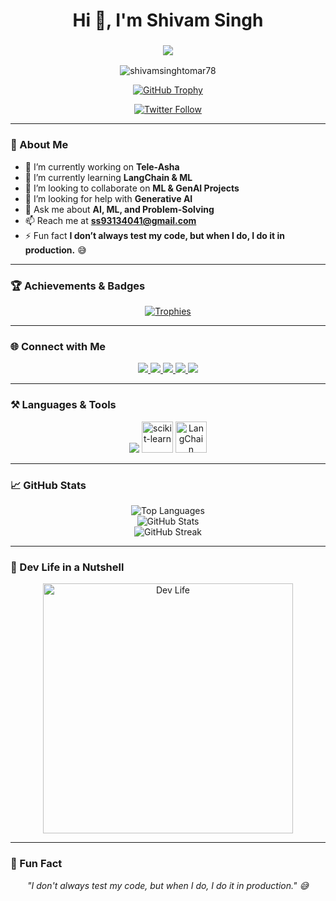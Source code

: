 <h1 align="center">Hi 👋, I'm Shivam Singh</h1>
<h3 align="center">
  <img src="https://readme-typing-svg.herokuapp.com?font=Fira+Code&pause=1000&color=36BCF7&center=true&vCenter=true&multiline=true&width=500&lines=Machine+Learning+%7C+AI+%7C+GenAI+Developer;Passionate+about+AI+and+Problem-Solving;Building+ML+Solutions+for+Impact" />
</h3>

<p align="center">
  <img src="https://komarev.com/ghpvc/?username=shivamsinghtomar78&label=Profile%20views&color=0e75b6&style=flat" alt="shivamsinghtomar78" />
</p>

<p align="center">
  <a href="https://github.com/ryo-ma/github-profile-trophy">
    <img src="https://github-profile-trophy.vercel.app/?username=shivamsinghtomar78&margin-w=15&row=1&theme=dracula" alt="GitHub Trophy" />
  </a>
</p>

<p align="center">
  <a href="https://twitter.com/leetdaily_78" target="_blank">
    <img src="https://img.shields.io/twitter/follow/leetdaily_78?logo=twitter&style=for-the-badge" alt="Twitter Follow" />
  </a>
</p>

---

### 🚀 About Me  
- 🔭 I’m currently working on **Tele-Asha**  
- 🌱 I’m currently learning **LangChain & ML**  
- 👯 I’m looking to collaborate on **ML & GenAI Projects**  
- 🤝 I’m looking for help with **Generative AI**  
- 💬 Ask me about **AI, ML, and Problem-Solving**  
- 📫 Reach me at **ss93134041@gmail.com**  
- ⚡ Fun fact **I don’t always test my code, but when I do, I do it in production.** 😅  

---

### 🏆 Achievements & Badges  
<p align="center">
  <a href="https://github.com/ryo-ma/github-profile-trophy">
    <img src="https://github-profile-trophy.vercel.app/?username=shivamsinghtomar78&theme=onedark&no-bg=true&no-frame=true&margin-w=10" alt="Trophies" />
  </a>
</p>

---

### 🌐 Connect with Me  
<p align="center">
  <a href="https://twitter.com/leetdaily_78" target="blank">
    <img src="https://img.icons8.com/color/40/000000/twitter--v1.png" />
  </a>
  <a href="https://linkedin.com/in/shivam-singh-81b160280" target="blank">
    <img src="https://img.icons8.com/fluency/40/000000/linkedin.png" />
  </a>
  <a href="https://instagram.com/shivamsinghtomar78" target="blank">
    <img src="https://img.icons8.com/fluency/40/000000/instagram-new.png" />
  </a>
  <a href="https://www.leetcode.com/shivamsinghtomar78" target="blank">
    <img src="https://img.icons8.com/external-tal-revivo-color-tal-revivo/40/000000/external-level-up-your-coding-skills-and-quickly-land-a-job-logo-color-tal-revivo.png" />
  </a>
  <a href="https://discord.gg/shivam2215" target="blank">
    <img src="https://img.icons8.com/color/40/000000/discord--v1.png" />
  </a>
</p>

---
 
### ⚒️ Languages & Tools  
<p align="center">
  <img src="https://skillicons.dev/icons?i=c,cpp,css,html,python,java,spring,react,flask,mysql,postgres,git" />
  <img src="https://upload.wikimedia.org/wikipedia/commons/0/05/Scikit_learn_logo_small.svg" alt="scikit-learn" width="50" height="50"/>
  <img src="https://th.bing.com/th/id/OIP.DjmovUlO3lgpRU8LrI7lmAAAAA?rs=1&pid=ImgDetMain" alt="LangChain" width="50"/>
</p>


---

### 📈 GitHub Stats  
<p align="center">
  <img src="https://github-readme-stats.vercel.app/api/top-langs/?username=shivamsinghtomar78&layout=compact&theme=radical" alt="Top Languages" />
  <br />
  <img src="https://github-readme-stats.vercel.app/api?username=shivamsinghtomar78&show_icons=true&theme=radical" alt="GitHub Stats" />
  <br />
  <img src="https://github-readme-streak-stats.herokuapp.com/?user=shivamsinghtomar78&theme=radical" alt="GitHub Streak" />
</p>

---

### 🎥 Dev Life in a Nutshell  
<p align="center">
  <img src="https://media.giphy.com/media/LmNwrBhejkK9EFP504/giphy.gif" alt="Dev Life" width="400" />
</p>

---

### 💬 Fun Fact  
<p align="center">
  <em>"I don't always test my code, but when I do, I do it in production." 😅</em>
</p>
